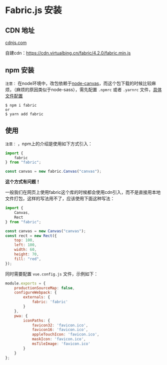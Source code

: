 # Fabric.js 安装

## CDN 地址

[cdnjs.com](https://cdnjs.com/libraries/fabric.js)

自建cdn：https://cdn.virtualbing.cn/fabric/4.2.0/fabric.min.js

## npm 安装

`注意：` 在node环境中，改包依赖于[node-canvas](https://github.com/Automattic/node-canvas)，而这个包下载的时候比较麻烦，（麻烦的原因类似于node-sass），需先配置 `.npmrc` 或者 `.yarnrc` 文件，[具体文件配置](../../NodeJS/NPM/registry_config.md)

``` shell
$ npm i fabric
or
$ yarn add fabric
```

## 使用

`注意：` ，npm上的介绍是使用如下方式引入：

``` javascript
import {
    fabric
} from "fabric";

const canvas = new fabric.Canvas("canvas");
```

**这个方式有问题！**

一般我们在网页上使用fabric这个库的时候都会使用cdn引入，而不是直接用本地文件打包，这样的写法用不了，应该使用下面这种写法：

``` javascript
import {
    Canvas,
    Rect
} from "fabric";

const canvas = new Canvas("canvas");
const rect = new Rect({
    top: 100,
    left: 100,
    width: 60,
    height: 70,
    fill: "red",
});
```

同时需要配置 `vue.config.js` 文件，示例如下：

``` javascript
module.exports = {
    productionSourceMap: false,
    configureWebpack: {
        externals: {
            fabric: 'fabric'
        }
    },
    pwa: {
        iconPaths: {
            favicon32: 'favicon.ico',
            favicon16: 'favicon.ico',
            appleTouchIcon: 'favicon.ico',
            maskIcon: 'favicon.ico',
            msTileImage: 'favicon.ico'
        }
    }
};
```
